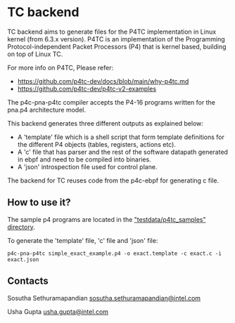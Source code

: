 # TC backend

TC backend aims to generate files for the P4TC implementation in Linux kernel (from 6.3.x version). P4TC is an implementation of the Programming Protocol-independent Packet Processors (P4) that is kernel based, building on top of Linux TC.

For more info on P4TC, Please refer:

* https://github.com/p4tc-dev/docs/blob/main/why-p4tc.md
* https://github.com/p4tc-dev/p4tc-v2-examples

The p4c-pna-p4tc compiler accepts the P4-16 programs written for the pna.p4 architecture model.

This backend generates three different outputs as explained below:

* A 'template' file which is a shell script that form template definitions for the different P4 objects (tables, registers, actions etc).
* A 'c' file that has parser and the rest of the software datapath generated in ebpf and need to be compiled into binaries.
* A 'json' introspection file used for control plane.

The backend for TC reuses code from the p4c-ebpf for generating c file. 

## How to use it?

The sample p4 programs are located in the ["testdata/p4tc_samples" directory](../../testdata/p4tc_samples).

To generate the 'template' file, 'c' file and 'json' file:

    p4c-pna-p4tc simple_exact_example.p4 -o exact.template -c exact.c -i exact.json

## Contacts

Sosutha Sethuramapandian <sosutha.sethuramapandian@intel.com>

Usha Gupta <usha.gupta@intel.com>

